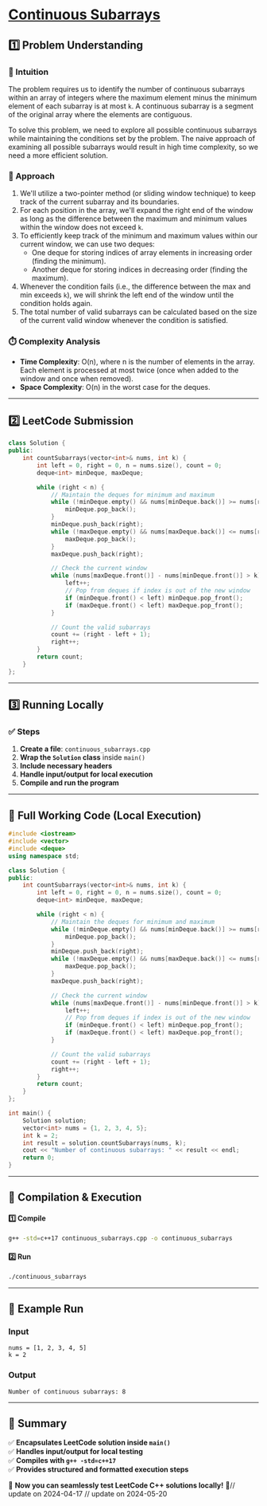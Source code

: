 # **[Continuous Subarrays](https://leetcode.com/problems/continuous-subarrays/description/)**  

## **1️⃣ Problem Understanding**  
### **📌 Intuition**  
The problem requires us to identify the number of continuous subarrays within an array of integers where the maximum element minus the minimum element of each subarray is at most `k`. A continuous subarray is a segment of the original array where the elements are contiguous.

To solve this problem, we need to explore all possible continuous subarrays while maintaining the conditions set by the problem. The naive approach of examining all possible subarrays would result in high time complexity, so we need a more efficient solution.

### **🚀 Approach**  
1. We'll utilize a two-pointer method (or sliding window technique) to keep track of the current subarray and its boundaries.
2. For each position in the array, we'll expand the right end of the window as long as the difference between the maximum and minimum values within the window does not exceed `k`.
3. To efficiently keep track of the minimum and maximum values within our current window, we can use two deques:
   - One deque for storing indices of array elements in increasing order (finding the minimum).
   - Another deque for storing indices in decreasing order (finding the maximum).
4. Whenever the condition fails (i.e., the difference between the max and min exceeds `k`), we will shrink the left end of the window until the condition holds again.
5. The total number of valid subarrays can be calculated based on the size of the current valid window whenever the condition is satisfied.

### **⏱️ Complexity Analysis**  
- **Time Complexity**: O(n), where n is the number of elements in the array. Each element is processed at most twice (once when added to the window and once when removed).
- **Space Complexity**: O(n) in the worst case for the deques.

---  

## **2️⃣ LeetCode Submission**  
```cpp
class Solution {
public:
    int countSubarrays(vector<int>& nums, int k) {
        int left = 0, right = 0, n = nums.size(), count = 0;
        deque<int> minDeque, maxDeque;

        while (right < n) {
            // Maintain the deques for minimum and maximum
            while (!minDeque.empty() && nums[minDeque.back()] >= nums[right]) {
                minDeque.pop_back();
            }
            minDeque.push_back(right);
            while (!maxDeque.empty() && nums[maxDeque.back()] <= nums[right]) {
                maxDeque.pop_back();
            }
            maxDeque.push_back(right);

            // Check the current window
            while (nums[maxDeque.front()] - nums[minDeque.front()] > k) {
                left++;
                // Pop from deques if index is out of the new window
                if (minDeque.front() < left) minDeque.pop_front();
                if (maxDeque.front() < left) maxDeque.pop_front();
            }

            // Count the valid subarrays
            count += (right - left + 1);
            right++;
        }
        return count;
    }
};
```  

---  

## **3️⃣ Running Locally**  
### **✅ Steps**  
1. **Create a file**: `continuous_subarrays.cpp`  
2. **Wrap the `Solution` class** inside `main()`  
3. **Include necessary headers**  
4. **Handle input/output for local execution**  
5. **Compile and run the program**  

---  

## **📝 Full Working Code (Local Execution)**  
```cpp
#include <iostream>
#include <vector>
#include <deque>
using namespace std;

class Solution {
public:
    int countSubarrays(vector<int>& nums, int k) {
        int left = 0, right = 0, n = nums.size(), count = 0;
        deque<int> minDeque, maxDeque;

        while (right < n) {
            // Maintain the deques for minimum and maximum
            while (!minDeque.empty() && nums[minDeque.back()] >= nums[right]) {
                minDeque.pop_back();
            }
            minDeque.push_back(right);
            while (!maxDeque.empty() && nums[maxDeque.back()] <= nums[right]) {
                maxDeque.pop_back();
            }
            maxDeque.push_back(right);

            // Check the current window
            while (nums[maxDeque.front()] - nums[minDeque.front()] > k) {
                left++;
                // Pop from deques if index is out of the new window
                if (minDeque.front() < left) minDeque.pop_front();
                if (maxDeque.front() < left) maxDeque.pop_front();
            }

            // Count the valid subarrays
            count += (right - left + 1);
            right++;
        }
        return count;
    }
};

int main() {
    Solution solution;
    vector<int> nums = {1, 2, 3, 4, 5};
    int k = 2;  
    int result = solution.countSubarrays(nums, k);
    cout << "Number of continuous subarrays: " << result << endl;
    return 0;
}
```  

---  

## **🔧 Compilation & Execution**  
#### **1️⃣ Compile**  
```bash
g++ -std=c++17 continuous_subarrays.cpp -o continuous_subarrays
```  

#### **2️⃣ Run**  
```bash
./continuous_subarrays
```  

---  

## **🎯 Example Run**  
### **Input**  
```
nums = [1, 2, 3, 4, 5]
k = 2
```  
### **Output**  
```
Number of continuous subarrays: 8
```  

---  

## **📌 Summary**  
✅ **Encapsulates LeetCode solution inside `main()`**  
✅ **Handles input/output for local testing**  
✅ **Compiles with `g++ -std=c++17`**  
✅ **Provides structured and formatted execution steps**  

🚀 **Now you can seamlessly test LeetCode C++ solutions locally!** 🚀// update on 2024-04-17
// update on 2024-05-20

